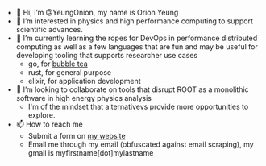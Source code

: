 - 👋 Hi, I’m @YeungOnion, my name is Orion Yeung
- 👀 I’m interested in physics and high performance computing to support scientific advances. 
- 🌱 I’m currently learning the ropes for DevOps in performance distributed computing as well as a few languages that are fun and may be useful for developing tooling that supports researcher use cases
  - go, for [bubble tea](https://github.com/charmbracelet/bubbletea)
  - rust, for general purpose
  - elixir, for application development
- 💞️ I’m looking to collaborate on tools that disrupt ROOT as a monolithic software in high energy physics analysis
  - I'm of the mindset that alternativevs provide more opportunities to explore.
- 📫 How to reach me
  - Submit a form on [my website](https://yeungonion.netlify.app/contact/)
  - Email me through my email (obfuscated against email scraping), my gmail is myfirstname\[dot]mylastname 

<!---
YeungOnion/YeungOnion is a ✨ special ✨ repository because its `README.md` (this file) appears on your GitHub profile.
You can click the Preview link to take a look at your changes.
--->
